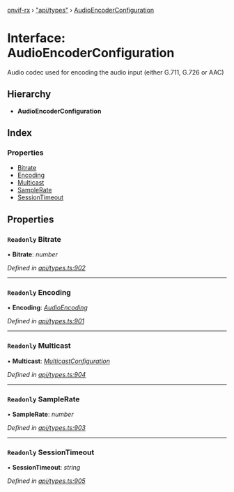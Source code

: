 [onvif-rx](../README.md) › ["api/types"](../modules/_api_types_.md) › [AudioEncoderConfiguration](_api_types_.audioencoderconfiguration.md)

# Interface: AudioEncoderConfiguration

Audio codec used for encoding the audio input (either G.711, G.726 or AAC)

## Hierarchy

* **AudioEncoderConfiguration**

## Index

### Properties

* [Bitrate](_api_types_.audioencoderconfiguration.md#readonly-bitrate)
* [Encoding](_api_types_.audioencoderconfiguration.md#readonly-encoding)
* [Multicast](_api_types_.audioencoderconfiguration.md#readonly-multicast)
* [SampleRate](_api_types_.audioencoderconfiguration.md#readonly-samplerate)
* [SessionTimeout](_api_types_.audioencoderconfiguration.md#readonly-sessiontimeout)

## Properties

### `Readonly` Bitrate

• **Bitrate**: *number*

*Defined in [api/types.ts:902](https://github.com/patrickmichalina/onvif-rx/blob/3e9b152/src/api/types.ts#L902)*

___

### `Readonly` Encoding

• **Encoding**: *[AudioEncoding](../enums/_api_types_.audioencoding.md)*

*Defined in [api/types.ts:901](https://github.com/patrickmichalina/onvif-rx/blob/3e9b152/src/api/types.ts#L901)*

___

### `Readonly` Multicast

• **Multicast**: *[MulticastConfiguration](_api_types_.multicastconfiguration.md)*

*Defined in [api/types.ts:904](https://github.com/patrickmichalina/onvif-rx/blob/3e9b152/src/api/types.ts#L904)*

___

### `Readonly` SampleRate

• **SampleRate**: *number*

*Defined in [api/types.ts:903](https://github.com/patrickmichalina/onvif-rx/blob/3e9b152/src/api/types.ts#L903)*

___

### `Readonly` SessionTimeout

• **SessionTimeout**: *string*

*Defined in [api/types.ts:905](https://github.com/patrickmichalina/onvif-rx/blob/3e9b152/src/api/types.ts#L905)*
